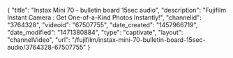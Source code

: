 {
    "title": "Instax Mini 70 -  bulletin board 15sec audio",
    "description": "Fujifilm Instant Camera : Get One-of-a-Kind Photos Instantly!",
    "channelid": "3764328",
    "videoid": "67507755",
    "date_created": "1457966719",
    "date_modified": "1471380884",
    "type": "captivate",
    "layout": "channelVideo",
    "url": "\/fujifilm\/instax-mini-70-bulletin-board-15sec-audio\/3764328-67507755"
}